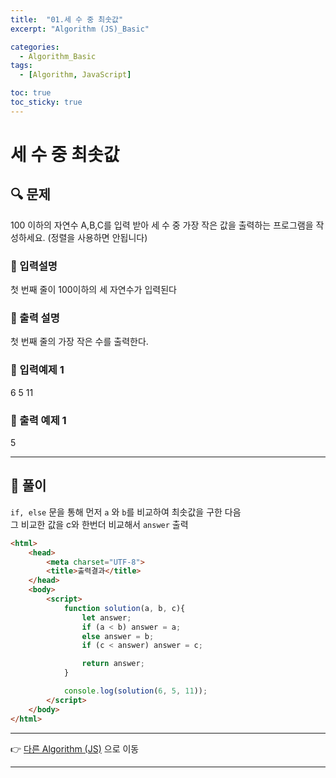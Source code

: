 ```yaml
---
title:  "01.세 수 중 최솟값"
excerpt: "Algorithm (JS)_Basic"

categories:
  - Algorithm_Basic
tags:
  - [Algorithm, JavaScript]

toc: true
toc_sticky: true
---
```


# 세 수 중 최솟값

##  🔍 문제 
100 이하의 자연수 A,B,C를 입력 받아 세 수 중 가장 작은 값을 출력하는 프로그램을 작성하세요. (정렬을 사용하면 안됩니다)

### 🔹 입력설명
첫 번째 줄이 100이하의 세 자연수가 입력된다

### 🔹 출력 설명
첫 번째 줄의 가장 작은 수를 출력한다.

### 🔹 입력예제 1
6 5 11

### 🔹 출력 예제 1
5

----

##  📌 풀이
`if, else` 문을 통해 먼저 `a` 와 `b`를 비교하여 최솟값을 구한 다음  
그 비교한 값을 c와 한번더 비교해서 `answer` 출력

```html
<html>
    <head>
        <meta charset="UTF-8">
        <title>출력결과</title>
    </head>
    <body>
        <script>
            function solution(a, b, c){
                let answer;
                if (a < b) answer = a;
                else answer = b;
                if (c < answer) answer = c;

                return answer;
            }

            console.log(solution(6, 5, 11));
        </script>
    </body>
</html>
```

---

👉 [다른 Algorithm (JS)](https://jacobkosmart.github.io/categories/Algorithm_Basic) 으로 이동 

---

